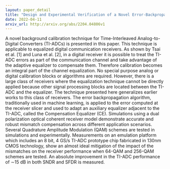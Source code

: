 ```yaml
---
layout: paper_detail
title: "Design and Experimental Verification of a Novel Error-Backpropagation-Based Background Calibration for Time Interleaved ADC in Digital Communication Receivers"
date: 2022-04-11
arxiv_url: http://arxiv.org/abs/2204.04806v1
---
```


A novel background calibration technique for Time-Interleaved Analog-to-Digital Converters (TI-ADCs) is presented in this paper. This technique is applicable to equalized digital communication receivers. As shown by Tsai et al. [1] and Luna et al. [2], in a digital receiver it is possible to treat the TI-ADC errors as part of the communication channel and take advantage of the adaptive equalizer to compensate them. Therefore calibration becomes an integral part of the channel equalization. No special purpose analog or digital calibration blocks or algorithms are required. However, there is a large class of receivers where the equalization technique cannot be directly applied because other signal processing blocks are located between the TI-ADC and the equalizer. The technique presented here generalizes earlier works to this class of receivers. The error backpropagation algorithm, traditionally used in machine learning, is applied to the error computed at the receiver slicer and used to adapt an auxiliary equalizer adjacent to the TI-ADC, called the Compensation Equalizer (CE). Simulations using a dual polarization optical coherent receiver model demonstrate accurate and robust mismatch compensation across different application scenarios. Several Quadrature Amplitude Modulation (QAM) schemes are tested in simulations and experimentally. Measurements on an emulation platform which includes an 8 bit, 4 GS/s TI-ADC prototype chip fabricated in 130nm CMOS technology, show an almost ideal mitigation of the impact of the mismatches on the receiver performance when 64-QAM and 256-QAM schemes are tested. An absolute improvement in the TI-ADC performance of $\sim$15 dB in both SNDR and SFDR is measured.
